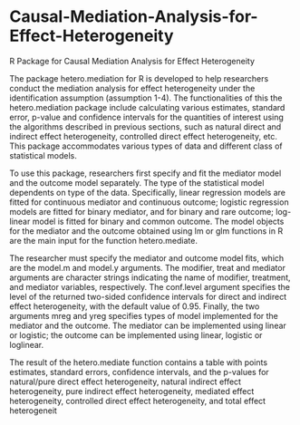 # Causal-Mediation-Analysis-for-Effect-Heterogeneity
R Package for Causal Mediation Analysis for Effect Heterogeneity

The package hetero.mediation for R is developed to help researchers conduct the mediation analysis for effect heterogeneity under the identification assumption (assumption 1-4). The functionalities of this the hetero.mediation package include calculating various estimates, standard error, p-value and confidence intervals for the quantities of interest using the algorithms described in previous sections, such as natural direct and indirect effect heterogeneity, controlled direct effect heterogeneity, etc. This package accommodates various types of data and different class of statistical models. 

To use this package, researchers first specify and fit the mediator model and the outcome model separately. The type of the statistical model dependents on type of the data. Specifically, linear regression models are fitted for continuous mediator and continuous outcome; logistic regression models are fitted for binary mediator, and for binary and rare outcome; log-linear model is fitted for binary and common outcome. The model objects for the mediator and the outcome obtained using lm or glm functions in R are the main input for the function hetero.mediate. 

The researcher must specify the mediator and outcome model fits, which are the model.m and model.y arguments. The modifier, treat and mediator arguments are character strings indicating the name of modifier, treatment, and mediator variables, respectively. The conf.level argument specifies the level of the returned two-sided confidence intervals for direct and indirect effect heterogeneity, with the default value of 0.95. Finally, the two arguments mreg and yreg specifies types of model implemented for the mediator and the outcome. The mediator can be implemented using linear or logistic; the outcome can be implemented using linear, logistic or loglinear. 

The result of the hetero.mediate function contains a table with points estimates, standard errors, confidence intervals, and the p-values for natural/pure direct effect heterogeneity, natural indirect effect heterogeneity, pure indirect effect heterogeneity, mediated effect heterogeneity, controlled direct effect heterogeneity, and total effect heterogeneit
